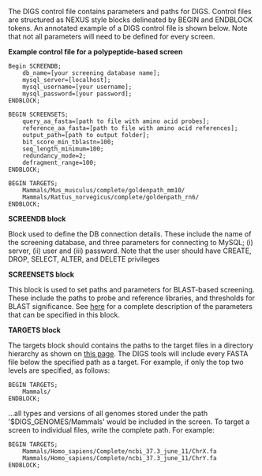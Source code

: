 The DIGS control file contains parameters and paths for DIGS. Control files are structured as NEXUS style blocks  delineated by BEGIN and ENDBLOCK tokens. An annotated example of a DIGS control file is shown below.  Note that not all parameters will need to be defined for every screen. 

**Example control file for a polypeptide-based screen**

```
Begin SCREENDB;
    db_name=[your screening database name];
    mysql_server=[localhost];
    mysql_username=[your username];
    mysql_password=[your password];
ENDBLOCK;

BEGIN SCREENSETS;
    query_aa_fasta=[path to file with amino acid probes];
    reference_aa_fasta=[path to file with amino acid references];
    output_path=[path to output folder];
    bit_score_min_tblastn=100;
    seq_length_minimum=100;
    redundancy_mode=2;
    defragment_range=100;
ENDBLOCK;

BEGIN TARGETS;
    Mammals/Mus_musculus/complete/goldenpath_mm10/
    Mammals/Rattus_norvegicus/complete/goldenpath_rn6/
ENDBLOCK;
```

**SCREENDB block**

Block used to define the DB connection details. These include the name of the screening database, and three parameters for connecting to MySQL; (i) server, (ii) user and (iii) password. Note that the user should have CREATE, DROP, SELECT, ALTER, and DELETE privileges


**SCREENSETS block**

This block is used to set paths and parameters for BLAST-based screening. These include the paths to probe and reference libraries, and thresholds for BLAST significance. See [here](https://github.com/giffordlabcvr/DIGS-tool/wiki/Appendices) for a complete description of the parameters that can be specified in this block.

**TARGETS block**

The targets block should contains the paths to the target files in a directory hierarchy as shown on [this page](https://github.com/giffordlabcvr/DIGS-tool/wiki/Creating-a-target-genome-directory). The DIGS tools will include every FASTA file below the specified path as a target. For example, if only the top two levels are specified, as follows:

```
BEGIN TARGETS;
    Mammals/
ENDBLOCK;
```

...all types and versions of all genomes stored under the path '$DIGS_GENOMES/Mammals' would be included in the screen. To target a screen to individual files, write the complete path. For example:

```
BEGIN TARGETS;
    Mammals/Homo_sapiens/Complete/ncbi_37.3_june_11/ChrX.fa
    Mammals/Homo_sapiens/Complete/ncbi_37.3_june_11/ChrY.fa
ENDBLOCK;
```

